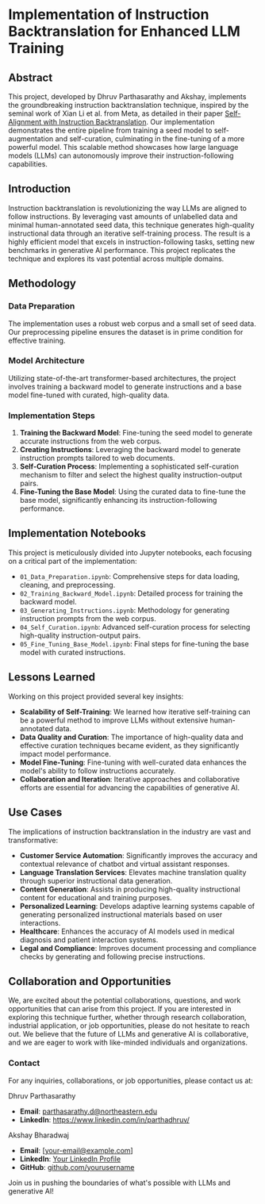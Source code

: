 # Implementation of Instruction Backtranslation for Enhanced LLM Training

## Abstract
This project, developed by Dhruv Parthasarathy and Akshay, implements the groundbreaking instruction backtranslation technique, inspired by the seminal work of Xian Li et al. from Meta, as detailed in their paper [Self-Alignment with Instruction Backtranslation](https://arxiv.org/pdf/2308.06259). Our implementation demonstrates the entire pipeline from training a seed model to self-augmentation and self-curation, culminating in the fine-tuning of a more powerful model. This scalable method showcases how large language models (LLMs) can autonomously improve their instruction-following capabilities.

## Introduction
Instruction backtranslation is revolutionizing the way LLMs are aligned to follow instructions. By leveraging vast amounts of unlabelled data and minimal human-annotated seed data, this technique generates high-quality instructional data through an iterative self-training process. The result is a highly efficient model that excels in instruction-following tasks, setting new benchmarks in generative AI performance. This project replicates the technique and explores its vast potential across multiple domains.

## Methodology
### Data Preparation
The implementation uses a robust web corpus and a small set of seed data. Our preprocessing pipeline ensures the dataset is in prime condition for effective training.

### Model Architecture
Utilizing state-of-the-art transformer-based architectures, the project involves training a backward model to generate instructions and a base model fine-tuned with curated, high-quality data.

### Implementation Steps
1. **Training the Backward Model**: Fine-tuning the seed model to generate accurate instructions from the web corpus.
2. **Creating Instructions**: Leveraging the backward model to generate instruction prompts tailored to web documents.
3. **Self-Curation Process**: Implementing a sophisticated self-curation mechanism to filter and select the highest quality instruction-output pairs.
4. **Fine-Tuning the Base Model**: Using the curated data to fine-tune the base model, significantly enhancing its instruction-following performance.

## Implementation Notebooks
This project is meticulously divided into Jupyter notebooks, each focusing on a critical part of the implementation:
- `01_Data_Preparation.ipynb`: Comprehensive steps for data loading, cleaning, and preprocessing.
- `02_Training_Backward_Model.ipynb`: Detailed process for training the backward model.
- `03_Generating_Instructions.ipynb`: Methodology for generating instruction prompts from the web corpus.
- `04_Self_Curation.ipynb`: Advanced self-curation process for selecting high-quality instruction-output pairs.
- `05_Fine_Tuning_Base_Model.ipynb`: Final steps for fine-tuning the base model with curated instructions.

## Lessons Learned
Working on this project provided several key insights:
- **Scalability of Self-Training**: We learned how iterative self-training can be a powerful method to improve LLMs without extensive human-annotated data.
- **Data Quality and Curation**: The importance of high-quality data and effective curation techniques became evident, as they significantly impact model performance.
- **Model Fine-Tuning**: Fine-tuning with well-curated data enhances the model's ability to follow instructions accurately.
- **Collaboration and Iteration**: Iterative approaches and collaborative efforts are essential for advancing the capabilities of generative AI.

## Use Cases
The implications of instruction backtranslation in the industry are vast and transformative:
- **Customer Service Automation**: Significantly improves the accuracy and contextual relevance of chatbot and virtual assistant responses.
- **Language Translation Services**: Elevates machine translation quality through superior instructional data generation.
- **Content Generation**: Assists in producing high-quality instructional content for educational and training purposes.
- **Personalized Learning**: Develops adaptive learning systems capable of generating personalized instructional materials based on user interactions.
- **Healthcare**: Enhances the accuracy of AI models used in medical diagnosis and patient interaction systems.
- **Legal and Compliance**: Improves document processing and compliance checks by generating and following precise instructions.

## Collaboration and Opportunities
We, are excited about the potential collaborations, questions, and work opportunities that can arise from this project. If you are interested in exploring this technique further, whether through research collaboration, industrial application, or job opportunities, please do not hesitate to reach out. We believe that the future of LLMs and generative AI is collaborative, and we are eager to work with like-minded individuals and organizations.

### Contact
For any inquiries, collaborations, or job opportunities, please contact us at:

Dhruv Parthasarathy
- **Email**: parthasarathy.d@northeastern.edu
- **LinkedIn**: https://www.linkedin.com/in/parthadhruv/

Akshay Bharadwaj
- **Email**: [your-email@example.com]
- **LinkedIn**: [Your LinkedIn Profile](https://www.linkedin.com/in/yourprofile/)
- **GitHub**: [github.com/yourusername](https://github.com/yourusername)

Join us in pushing the boundaries of what's possible with LLMs and generative AI!
